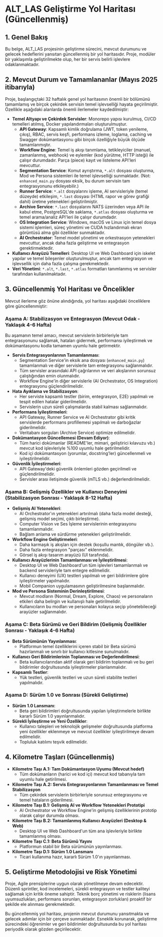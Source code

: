 # ALT_LAS Geliştirme Yol Haritası (Güncellenmiş)

## 1. Genel Bakış

Bu belge, ALT_LAS projesinin geliştirme sürecini, mevcut durumunu ve gelecek hedeflerini yansıtan güncellenmiş bir yol haritasıdır. Proje, modüler bir yaklaşımla geliştirilmekte olup, her bir servis belirli işlevlere odaklanmaktadır.

## 2. Mevcut Durum ve Tamamlananlar (Mayıs 2025 itibarıyla)

Proje, başlangıçtaki 32 haftalık genel yol haritasının önemli bir bölümünü tamamlamış ve birçok çekirdek servisin temel işlevselliği hayata geçirilmiştir. Özellikle aşağıdaki alanlarda önemli ilerlemeler kaydedilmiştir:

-   **Temel Altyapı ve Çekirdek Servisler**: Monorepo yapısı kurulmuş, CI/CD temelleri atılmış, Docker yapılandırmaları oluşturulmuştur.
    -   **API Gateway**: Kapsamlı kimlik doğrulama (JWT, token yenileme, çıkış), RBAC, servis keşfi, performans izleme, loglama, caching ve Swagger dokümantasyonu gibi birçok özelliğiyle büyük ölçüde tamamlanmıştır.
    -   **Workflow Engine**: Temel iş akışı tanımlama, tetikleyiciler (manuel, zamanlanmış, webhook) ve eylemler (kod yürütme, HTTP isteği) ile çalışır durumdadır. Parça (piece) kayıt ve listeleme API'leri mevcuttur.
    -   **Segmentation Service**: Komut ayrıştırma, `*.alt` dosyası oluşturma, Mod ve Persona sistemleri ile temel işlevselliği sunmaktadır. (Not: `enhanced_main.py` dosyası eksik, bu durum servisin tam entegrasyonunu etkileyebilir.)
    -   **Runner Service**: `*.alt` dosyalarını işleme, AI servisleriyle (temel düzeyde) etkileşim, `*.last` dosyası (HTML rapor ve görev grafiği dahil) üretme yetenekleri geliştirilmiştir.
    -   **Archive Service**: `*.last` dosyalarını NATS üzerinden veya API ile kabul etme, PostgreSQL'de saklama, `*.atlas` dosyası oluşturma ve temel arama/analiz API'leri ile çalışır durumdadır.
    -   **OS Integration Service**: Windows, macOS ve Linux için temel dosya sistemi işlemleri, süreç yönetimi ve CUDA hızlandırmalı ekran görüntüsü alma gibi özellikler sunmaktadır.
    -   **AI Orchestrator**: Temel model yönetimi ve orkestrasyon yetenekleri mevcuttur, ancak daha fazla geliştirme ve entegrasyon gerektirmektedir.
-   **Kullanıcı Arayüzü Temelleri**: Desktop UI ve Web Dashboard için iskelet yapılar ve temel bileşenler oluşturulmuştur, ancak tam entegrasyon ve işlevsellik için daha fazla çalışma gerekmektedir.
-   **Veri Yönetimi**: `*.alt`, `*.last`, `*.atlas` formatları tanımlanmış ve servisler tarafından kullanılmaktadır.

## 3. Güncellenmiş Yol Haritası ve Öncelikler

Mevcut ilerleme göz önüne alındığında, yol haritası aşağıdaki önceliklere göre güncellenmiştir:

### Aşama A: Stabilizasyon ve Entegrasyon (Mevcut Odak - Yaklaşık 4-6 Hafta)

Bu aşamanın temel amacı, mevcut servislerin birbirleriyle tam entegrasyonunu sağlamak, hataları gidermek, performansı iyileştirmek ve dokümantasyonu kodla tamamen uyumlu hale getirmektir.

-   **Servis Entegrasyonlarının Tamamlanması**:
    -   Segmentation Service'in eksik ana dosyası (`enhanced_main.py`) tamamlanmalı ve diğer servislerle tam entegrasyonu sağlanmalıdır.
    -   Tüm servisler arasındaki API çağrılarının ve veri akışlarının sorunsuz çalıştığından emin olunmalıdır.
    -   Workflow Engine'in diğer servislerle (AI Orchestrator, OS Integration) entegrasyonu güçlendirilmelidir.
-   **Hata Ayıklama ve Stabilizasyon**:
    -   Her serviste kapsamlı testler (birim, entegrasyon, E2E) yapılmalı ve tespit edilen hatalar giderilmelidir.
    -   Servislerin uzun süreli çalışmalarda stabil kalması sağlanmalıdır.
-   **Performans İyileştirmeleri**:
    -   API Gateway, Runner Service ve AI Orchestrator gibi kritik servislerde performans profillemesi yapılmalı ve darboğazlar giderilmelidir.
    -   Veritabanı sorguları (Archive Service) optimize edilmelidir.
-   **Dokümantasyon Güncellemesi (Devam Ediyor)**:
    -   Tüm harici dokümanlar (README'ler, mimari, geliştirici kılavuzu vb.) mevcut kod işlevleriyle %100 uyumlu hale getirilmelidir.
    -   Kod içi dokümantasyon (yorumlar, docstring'ler) güncellenmeli ve iyileştirilmelidir.
-   **Güvenlik İyileştirmeleri**:
    -   API Gateway'deki güvenlik önlemleri gözden geçirilmeli ve güçlendirilmelidir.
    -   Servisler arası iletişimde güvenlik (mTLS vb.) değerlendirilmelidir.

### Aşama B: Gelişmiş Özellikler ve Kullanıcı Deneyimi (Stabilizasyon Sonrası - Yaklaşık 8-12 Hafta)

-   **Gelişmiş AI Yetenekleri**:
    -   AI Orchestrator'ın yetenekleri artırılmalı (daha fazla model desteği, gelişmiş model seçimi, çıktı birleştirme).
    -   Computer Vision ve Ses İşleme servislerinin entegrasyonu tamamlanmalıdır.
    -   Bağlam anlama ve sürdürme yetenekleri geliştirilmelidir.
-   **Workflow Engine Geliştirmeleri**:
    -   Daha karmaşık iş akışları için destek (koşullu mantık, döngüler vb.).
    -   Daha fazla entegrasyon "parçası" eklenmelidir.
    -   Görsel iş akışı tasarım arayüzü (UI tarafında).
-   **Kullanıcı Arayüzlerinin Tamamlanması ve İyileştirilmesi**:
    -   Desktop UI ve Web Dashboard'un tüm işlevleri tamamlanmalı ve backend servisleriyle tam entegre edilmelidir.
    -   Kullanıcı deneyimi (UX) testleri yapılmalı ve geri bildirimlere göre iyileştirmeler yapılmalıdır.
    -   Mobil Companion uygulamasının geliştirilmesine başlanmalıdır.
-   **Mod ve Persona Sisteminin Derinleştirilmesi**:
    -   Mevcut modların (Normal, Dream, Explore, Chaos) ve personaların etkileri daha belirgin ve kullanışlı hale getirilmelidir.
    -   Kullanıcıların bu modları ve personaları kolayca seçip yönetebileceği arayüzler sağlanmalıdır.

### Aşama C: Beta Sürümü ve Geri Bildirim (Gelişmiş Özellikler Sonrası - Yaklaşık 4-6 Hafta)

-   **Beta Sürümünün Yayınlanması**:
    -   Platformun temel özelliklerini içeren stabil bir Beta sürümü hazırlanmalı ve sınırlı bir kullanıcı kitlesine sunulmalıdır.
-   **Kullanıcı Geri Bildirimlerinin Toplanması ve Değerlendirilmesi**:
    -   Beta kullanıcılarından aktif olarak geri bildirim toplanmalı ve bu geri bildirimler doğrultusunda iyileştirmeler planlanmalıdır.
-   **Kapsamlı Testler**:
    -   Yük testleri, güvenlik testleri ve uzun süreli stabilite testleri yapılmalıdır.

### Aşama D: Sürüm 1.0 ve Sonrası (Sürekli Geliştirme)

-   **Sürüm 1.0 Lansmanı**:
    -   Beta geri bildirimleri doğrultusunda yapılan iyileştirmelerle birlikte kararlı Sürüm 1.0 yayınlanmalıdır.
-   **Sürekli İyileştirme ve Yeni Özellikler**:
    -   Kullanıcı talepleri ve teknolojik gelişmeler doğrultusunda platforma yeni özellikler eklenmeye ve mevcut özellikler iyileştirilmeye devam edilmelidir.
    -   Topluluk katılımı teşvik edilmelidir.

## 4. Kilometre Taşları (Güncellenmiş)

-   **Kilometre Taşı A.1: Tam Dokümantasyon Uyumu (Mevcut hedef)**
    -   Tüm dokümanların (harici ve kod içi) mevcut kod tabanıyla tam uyumlu hale getirilmesi.
-   **Kilometre Taşı A.2: Servis Entegrasyonlarının Tamamlanması ve Temel Stabilizasyon**
    -   Tüm çekirdek servislerin birbirleriyle sorunsuz entegrasyonu ve temel hataların giderilmesi.
-   **Kilometre Taşı B.1: Gelişmiş AI ve Workflow Yetenekleri Prototipi**
    -   AI Orchestrator ve Workflow Engine'in gelişmiş özelliklerinin prototip olarak çalışır durumda olması.
-   **Kilometre Taşı B.2: Tamamlanmış Kullanıcı Arayüzleri (Desktop & Web)**
    -   Desktop UI ve Web Dashboard'un tüm ana işlevleriyle birlikte tamamlanmış olması.
-   **Kilometre Taşı C.1: Beta Sürümü Yayını**
    -   Platformun stabil bir Beta sürümünün yayınlanması.
-   **Kilometre Taşı D.1: Sürüm 1.0 Lansmanı**
    -   Ticari kullanıma hazır, kararlı Sürüm 1.0'ın yayınlanması.

## 5. Geliştirme Metodolojisi ve Risk Yönetimi

Proje, Agile prensiplerine uygun olarak yönetilmeye devam edecektir. Düzenli sprintler, kod incelemeleri, sürekli entegrasyon ve testler kaliteyi sağlamak için kritik öneme sahiptir. Teknik borç yönetimi ve risklerin (lisans uyumsuzlukları, performans sorunları, entegrasyon zorlukları) proaktif bir şekilde ele alınması gerekmektedir.

Bu güncellenmiş yol haritası, projenin mevcut durumunu yansıtmakta ve gelecek adımlar için bir çerçeve sunmaktadır. Esneklik korunarak, geliştirme sürecindeki öğrenimler ve geri bildirimler doğrultusunda bu yol haritası periyodik olarak gözden geçirilecektir.
